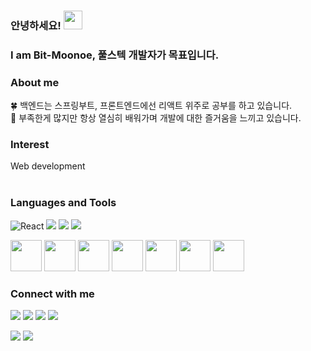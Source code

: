 ### 안녕하세요! <img src="https://raw.githubusercontent.com/MartinHeinz/MartinHeinz/master/wave.gif" width="30px">
### I am Bit-Moonoe, 풀스텍 개발자가 목표입니다.

### About me

:four_leaf_clover: 백엔드는 스프링부트, 프론트엔드에선 리액트 위주로 공부를 하고 있습니다.<br/>
:pencil: 부족한게 많지만 항상 열심히 배워가며 개발에 대한 즐거움을 느끼고 있습니다.<br/>

### Interest

Web development <br/> <br/>


### Languages and Tools

<p>
<img alt="React" src="https://img.shields.io/badge/-React-45b8d8?style=flat-square&logo=react&logoColor=white" />
<img src="https://img.shields.io/badge/HTML5-E34F26?&style=flat-square&logo=html5&logoColor=white"/> 
<img src="https://img.shields.io/badge/CSS3-1572B6?style=flat-square&logo=css3&logoColor=white" /> 
<img src="https://img.shields.io/badge/JavaScript-323330?style=flat-square&logo=javascript&logoColor=F7DF1E" />
</p>

<p>
<img src="https://cdn.jsdelivr.net/gh/devicons/devicon/icons/html5/html5-original-wordmark.svg" width="50" height="50"/>
<img src="https://cdn.jsdelivr.net/gh/devicons/devicon/icons/css3/css3-original-wordmark.svg" width="50" height="50"/>
<img src="https://cdn.jsdelivr.net/gh/devicons/devicon/icons/javascript/javascript-original.svg" width="50" height="50"/>
<img src="https://cdn.jsdelivr.net/gh/devicons/devicon/icons/react/react-original-wordmark.svg" width="50" height="50"/>
<img src="https://cdn.jsdelivr.net/gh/devicons/devicon/icons/java/java-original-wordmark.svg" width="50" height="50"/>
<img src="https://cdn.jsdelivr.net/gh/devicons/devicon/icons/spring/spring-original-wordmark.svg" width="50" height="50"/>
<img src="https://cdn.jsdelivr.net/gh/devicons/devicon/icons/vscode/vscode-original-wordmark.svg" width="50" height="50"/>
</p>

### Connect with me

<p>
<a href="www.gmail.com"><img src="https://img.shields.io/badge/Gmail-D14836?style=for-the-badge&logo=gmail&logoColor=white"/></a>
<img src="https://img.shields.io/badge/Line-00C300?style=for-the-badge&logo=line&logoColor=white"/> 
<img src="https://img.shields.io/badge/Telegram-2CA5E0?style=for-the-badge&logo=telegram&logoColor=white"/> 
<img src="https://img.shields.io/badge/LinkedIn-0077B5?style=for-the-badge&logo=linkedin&logoColor=white"/>
</p>

<!-- status bar -->
  <img src="https://github-readme-stats.vercel.app/api?username=Frog000&layout=compact&show_icons=true&theme=vue&hide_border=true" />
  <img src="https://github-readme-stats.vercel.app/api/top-langs/?username=Frog000&layout=compact&theme=vue&hide_border=true" />

